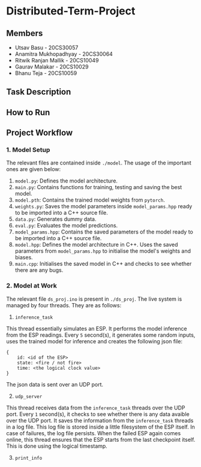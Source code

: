 # Distributed-Term-Project

## Members
* Utsav Basu - 20CS30057
* Anamitra Mukhopadhyay - 20CS30064
* Ritwik Ranjan Mallik - 20CS10049
* Gaurav Malakar - 20CS10029
* Bhanu Teja - 20CS10059

## Task Description

## How to Run

## Project Workflow
### 1. Model Setup
The relevant files are contained inside `./model`. The usage of the important ones are given below:

1. `model.py`: Defines the model architecture.
2. `main.py`: Contains functions for training, testing and saving the best model.
3. `model.pth`: Contains the trained model weights from `pytorch`.
4. `weights.py`: Saves the model parameters inside `model_params.hpp` ready to be imported into a C++ source file.
5. `data.py`: Generates dummy data.
5. `eval.py`: Evaluates the model predictions.
5. `model_params.hpp`: Contains the saved parameters of the model ready to be imported into a C++ source file.
6. `model.hpp`: Defines the model architecture in C++. Uses the saved parameters from `model_params.hpp` to initialise the model's weights and biases.
7. `main.cpp`: Initialises the saved model in C++ and checks to see whether there are any bugs.

### 2. Model at Work
The relevant file `ds_proj.ino` is present in `./ds_proj`. The live system is managed by four threads. They are as follows:
1. `inference_task`

This thread essentially simulates an ESP. It performs the model inference from the ESP readings. Every `5` second(s), it generates some random inputs, uses the trained model for inference and creates the following json file:
```
{
    id: <id of the ESP>
    state: <fire / not fire>
    time: <the logical clock value>
}
```

The json data is sent over an UDP port.

2. `udp_server`

This thread receives data from the `inference_task` threads over the UDP port. Every `1` second(s), it checks to see whether there is any data avaible over the UDP port. It saves the information from the `inference_task` threads in a log file. This log file is stored inside a little filesystem of the ESP itself. In case of failures, the log file persists. When the failed ESP again comes online, this thread ensures that the ESP starts from the last checkpoint itself. This is done using the logical timestamp.

3. `print_info`


